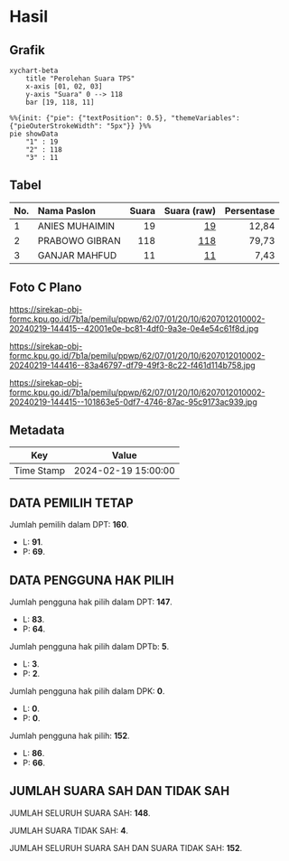 # Hasil

## Grafik

```mermaid
xychart-beta
    title "Perolehan Suara TPS"
    x-axis [01, 02, 03]
    y-axis "Suara" 0 --> 118
    bar [19, 118, 11]
```

```mermaid
%%{init: {"pie": {"textPosition": 0.5}, "themeVariables": {"pieOuterStrokeWidth": "5px"}} }%%
pie showData
    "1" : 19
    "2" : 118
    "3" : 11
```

## Tabel

| No. | Nama Paslon    | Suara | Suara (raw) | Persentase |
|:--- |:-------------- | -----:| -----------:| ----------:|
| 1   | ANIES MUHAIMIN | 19    | [19][p-1]   | 12,84      |
| 2   | PRABOWO GIBRAN | 118   | [118][p-2]  | 79,73      |
| 3   | GANJAR MAHFUD  | 11    | [11][p-3]   | 7,43       |


[p-1]: https://github.com/gigit-pemilu/pemilu-2024-62-kalimantan-tengah/blob/main/pilpres/hitung-suara/sub/62-kalimantan-tengah/sub/07-seruyan/sub/01-seruyan-hilir/sub/2010-baung/sub/002-tps/sub/paslon-1.txt
[p-2]: https://github.com/gigit-pemilu/pemilu-2024-62-kalimantan-tengah/blob/main/pilpres/hitung-suara/sub/62-kalimantan-tengah/sub/07-seruyan/sub/01-seruyan-hilir/sub/2010-baung/sub/002-tps/sub/paslon-2.txt
[p-3]: https://github.com/gigit-pemilu/pemilu-2024-62-kalimantan-tengah/blob/main/pilpres/hitung-suara/sub/62-kalimantan-tengah/sub/07-seruyan/sub/01-seruyan-hilir/sub/2010-baung/sub/002-tps/sub/paslon-3.txt

## Foto C Plano

https://sirekap-obj-formc.kpu.go.id/7b1a/pemilu/ppwp/62/07/01/20/10/6207012010002-20240219-144415--42001e0e-bc81-4df0-9a3e-0e4e54c61f8d.jpg

https://sirekap-obj-formc.kpu.go.id/7b1a/pemilu/ppwp/62/07/01/20/10/6207012010002-20240219-144416--83a46797-df79-49f3-8c22-f461d114b758.jpg

https://sirekap-obj-formc.kpu.go.id/7b1a/pemilu/ppwp/62/07/01/20/10/6207012010002-20240219-144415--101863e5-0df7-4746-87ac-95c9173ac939.jpg


## Metadata

| Key        | Value               |
| ---------- | ------------------- |
| Time Stamp | 2024-02-19 15:00:00 |


## DATA PEMILIH TETAP

Jumlah pemilih dalam DPT: **160**.
 * L: **91**.
 * P: **69**.

## DATA PENGGUNA HAK PILIH

Jumlah pengguna hak pilih dalam DPT: **147**.
 * L: **83**.
 * P: **64**.

Jumlah pengguna hak pilih dalam DPTb: **5**.
 * L: **3**.
 * P: **2**.

Jumlah pengguna hak pilih dalam DPK: **0**.
 * L: **0**.
 * P: **0**.

Jumlah pengguna hak pilih: **152**.
 * L: **86**.
 * P: **66**.

## JUMLAH SUARA SAH DAN TIDAK SAH

JUMLAH SELURUH SUARA SAH: **148**.

JUMLAH SUARA TIDAK SAH: **4**.

JUMLAH SELURUH SUARA SAH DAN SUARA TIDAK SAH: **152**.


